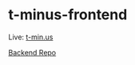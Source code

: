 # t-minus-frontend
 
Live: [t-min.us](http://t-min.us)
 
[Backend Repo](https://github.com/Rafael09ED/t-minus-backend)
